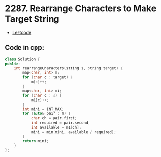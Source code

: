 # 2287. Rearrange Characters to Make Target String
- [Leetcode](https://leetcode.com/problems/rearrange-characters-to-make-target-string/description/)
## Code in cpp:
```cpp
class Solution {
public:
    int rearrangeCharacters(string s, string target) {
        map<char, int> m;
        for (char c : target) {
            m[c]++;
        }
        map<char, int> m1;
        for (char c : s) {
            m1[c]++;
        }
        int mini = INT_MAX;
        for (auto& pair : m) {
            char ch = pair.first;
            int required = pair.second;
            int available = m1[ch];
            mini = min(mini, available / required);
        }
        return mini;
    }
};

```
